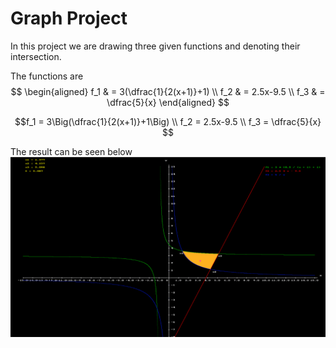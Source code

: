 # Graph Project

In this project we are drawing three given functions and denoting their intersection.

The functions are
$$
\begin{aligned}
f_1 & = 3(\dfrac{1}{2(x+1)}+1) \\
f_2 & =  2.5x-9.5  \\
f_3 & = \dfrac{5}{x} 
\end{aligned}
$$

$$f_1 = 3\Big(\dfrac{1}{2(x+1)}+1\Big) \\
f_2 = 2.5x-9.5 \\
f_3 = \dfrac{5}{x} $$

The result can be seen below
![alt text](image.PNG)
